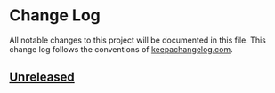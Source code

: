 # Change Log
All notable changes to this project will be documented in this file. This change log follows the conventions of [keepachangelog.com](http://keepachangelog.com/).

## [Unreleased]

[Unreleased]: https://github.com/me.lomin/ex/compare/0.1.1...HEAD
[0.1.1]: https://github.com/me.lomin/ex/compare/0.1.0...0.1.1
